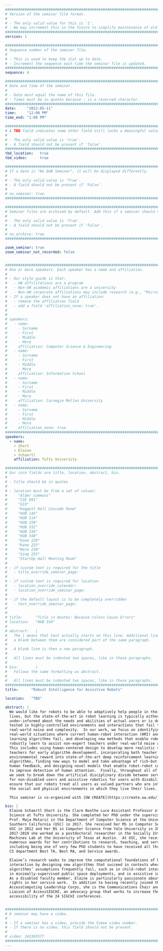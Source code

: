 ```yaml
---
################################################################################
# Version of the seminar file format.
#
# - The only valid value for this is '1'.
# - We may increment this in the future to simplify maintenance of old seminars.
################################################################################
version: 1

################################################################################
# Sequence number of the seminar file.
#
# - This is used to keep the iCal up to date.
# - Increment the sequence each time the seminar file is updated.
################################################################################
sequence: 4

################################################################################
# Date and time of the seminar.
#
# - Date must equal the name of this file.
# - Times must be in quotes because : is a reserved character.
################################################################################
date:     "2022-05-11"
time:     "12:00 PM"
time_end: "1:00 PM"

################################################################################
# A TBD field indicates some other field still lacks a meaningful value.
#
# - The only valid value is 'true'.
# - A field should not be present if 'false'.
################################################################################
tbd_location:   true
tbd_video:      true

################################################################################
# If a date is "No DUB Seminar", it will be displayed differently.
#
# - The only valid value is 'True'.
# - A field should not be present if 'False'.
#
# no_seminar: true
################################################################################

################################################################################
# Seminar files are archived by default. Add this if a seminar should not be.
#
# - The only valid value is 'True'.
# - A field should not be present if 'False'.
#
# no_archive: true
################################################################################

zoom_seminar: true 
zoom_seminar_not_recorded: false 


################################################################################
# One or more speakers. Each speaker has a name and affiliation.
#
# - Our style guide is that:
#   - UW affilitations are a program
#   - Non-UW academic affiliations are a university
#   - Non-UW corporate affiliations may include research (e.g., "Microsoft Research")
# - If a speaker does not have an affiliation:
#   - remove the affiliation field
#   - add a field 'affiliation_none: true'.
#
#
# speakers:
#   - name: 
#     - Surname
#     - First
#     - Middle
#     - More
#     affiliation: Computer Science & Engineering 
#   - name: 
#     - Surname
#     - First
#     - Middle
#     - More
#     affiliation: Information School 
#   - name: 
#     - Surname
#     - First
#     - Middle
#     - More
#     affiliation: Carnegie Mellon University 
#   - name:
#     - Surname
#     - First
#     - Middle
#     - More
#     affiliation_none: true
################################################################################
speakers:
  - name: 
    - Short
    - Elaine
    - Schaertl
    affiliation: Tufts University 

################################################################################
# Our core fields are title, location, abstract, bio.
#
# - title should be in quotes
#
# - location must be from a set of values:
#     "Alder Commons"
#     "CSE 691"
#     "GIX"
#     "Haggett Hall Cascade Room"
#     "HUB 145"
#     "HUB 214"
#     "HUB 250"
#     "HUB 332"
#     "HUB 334"
#     "HUB 340"
#     "Kane 220"
#     "Kane 225"
#     "More 230"
#     "Sieg 233"
#     "StartUp Hall Meeting Room"
#
# - if custom text is required for the title
#   - title_override_seminar_page:
#
# - if custom text is required for location
#   - location_override_calendar:
#   - location_override_seminar_page:
#
# - if the default layout is to be completely overridden
#   - text_override_seminar_page:
#
#
# title:      "Title in Quotes: Because Colons Cause Errors"
# location:   "HUB 334"
#
# abstract:   |
#   The | means that text actually starts on this line. Additional lines without
#   a blank between them are considered part of the same paragraph.
#
#   A blank line is then a new paragraph.
#
#   All lines must be indented two spaces, like in these paragraphs.
#
# bio:        |
#   Follows the same formatting as abstract.
#
#   All lines must be indented two spaces, like in these paragraphs.
################################################################################
title:      "Robust Intelligence for Assistive Robots"

location:   "TBD"

abstract: |
  We would like for robots to be able to adaptively help people in their day-to-day 
  lives, but the state-of-the-art in robot learning is typically either 
  under-informed about the needs and abilities of actual users or is designed and 
  tested in highly-controlled environments and interactions that fail to reflect 
  real-world noise and complexity.  In our work, we focus on identifying the 
  real-world situations where current human-robot interaction (HRI) and robot 
  learning algorithms fail, and developing new methods that enable robots to 
  robustly learn to assist non-expert teachers under real-world noise and complexity.
  This includes using human-centered design to develop more realistic simulated 
  teachers for early algorithm development, incorporating both teacher and 
  environmental reward into state-of-the-art deep reinforcement learning 
  algorithms, finding new ways to model and take advantage of rich-but-noisy 
  human feedback, and designing novel models that enable robot-robot collaboration 
  to improve detection of human attention.  Finally, throughout all of this work, 
  we seek to break down the artificial disciplinary divide between service robotics 
  for non-disabled users and assistive robotics for users with disabilities, and 
  ensure that our robots treat all users as valued partners who are integrated into 
  the social and physical environments in which they live their lives.

  This seminar is co-organized with [UW CREATE](https://create.uw.edu/).

bio: |
  Elaine Schaertl Short is the Clare Boothe Luce Assistant Professor of Computer 
  Science at Tufts University. She completed her PhD under the supervision of 
  Prof. Maja Matarić in the Department of Computer Science at the University of 
  Southern California (USC) in 2017. She received her MS in Computer Science from 
  USC in 2012 and her BS in Computer Science from Yale University in 2010. From 
  2017-2019 she worked as a postdoctoral researcher in the Socially Intelligent 
  Machines Lab at the University of Texas at Austin.  At USC, she received 
  numerous awards for her contributions to research, teaching, and service, 
  including being one of very few PhD students to have received all three of the 
  CS department Best TA, Best RA, and Service awards.  

  Elaine’s research seeks to improve the computational foundations of human-robot 
  interaction by designing new algorithms that succeed in contexts where other 
  algorithms’ assumptions frequently fail, such as in child-robot interaction, 
  in minimally-supervised public space deployments, and in assistive interactions.   
  As a disabled faculty member, Elaine is particularly passionate about disability 
  rights in her service work.  In addition to having recently joined the new 
  AccessComputing Leadership Corps, she is the Communications Chair and Community 
  Liaison of AccessSIGCHI, an advocacy group that works to increase the 
  accessibility of the 24 SIGCHI conferences.


################################################################################
# A seminar may have a video.
#
# - If a seminar has a video, provide the Vimeo video number.
# - If there is no video, this field should not be present
#
# video: 142303577
################################################################################
---
```

